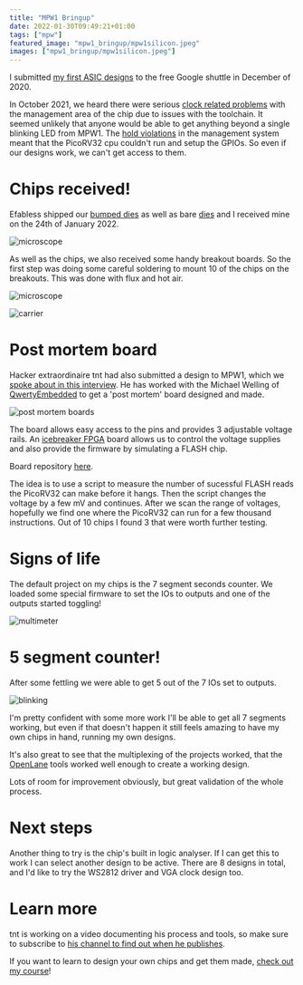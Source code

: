 ```yaml
---
title: "MPW1 Bringup"
date: 2022-01-30T09:49:21+01:00
tags: ["mpw"]
featured_image: "mpw1_bringup/mpw1silicon.jpeg"
images: ["mpw1_bringup/mpw1silicon.jpeg"]
---
```


I submitted [my first ASIC designs](/post/asic_submitted) to the free Google shuttle in December of 2020.

In October 2021, we heard there were serious [clock related problems](/post/mpw1_silicon/) with the management area of the chip due to issues with the toolchain. It seemed unlikely that anyone would be able to get anything beyond a single blinking LED from MPW1. The [hold violations](https://youtu.be/5PRuPVIjEcs) in the management system meant that the PicoRV32 cpu couldn't run and setup the GPIOs. So even if our designs work, we can't get access to them.

# Chips received!

Efabless shipped our [bumped dies](/terminology/wlcsp) as well as bare [dies](/terminology/die) and I received mine on the 24th of January 2022.

![microscope](/mpw1_bringup/mpw1silicon.jpeg)

As well as the chips, we also received some handy breakout boards. So the first step was doing some careful soldering to mount 10 of the chips on the breakouts. This was done with flux and hot air.

![microscope](/mpw1_bringup/scope.jpg)

![carrier](/mpw1_bringup/carrier.jpg)

# Post mortem board

Hacker extraordinaire tnt had also submitted a design to MPW1, which we [spoke about in this interview](/post/interview-with-tnt/). He has worked with the Michael Welling of [QwertyEmbedded](https://www.qwertyembedded.com/) to get a 'post mortem' board designed and made.

![post mortem boards](/mpw1_bringup/postmortem.jpg)

The board allows easy access to the pins and provides 3 adjustable voltage rails. An [icebreaker FPGA](https://1bitsquared.com/products/icebreaker) board allows us to control the voltage supplies and also provide the firmware by simulating a FLASH chip.

Board repository [here](https://github.com/PyFive-RISC-V/pyfive-mpw1-postmortem).

The idea is to use a script to measure the number of sucessful FLASH reads the PicoRV32 can make before it hangs. Then the script changes the voltage by a few mV and continues. After we scan the range of voltages, hopefully we find one where the PicoRV32 can run for a few thousand instructions. Out of 10 chips I found 3 that were worth further testing.

# Signs of life

The default project on my chips is the 7 segment seconds counter. We loaded some special firmware to set the IOs to outputs and one of the outputs started toggling!

![multimeter](/mpw1_bringup/meter.jpg)

# 5 segment counter!

After some fettling we were able to get 5 out of the 7 IOs set to outputs.

![blinking](/mpw1_bringup/blink.jpg)

I'm pretty confident with some more work I'll be able to get all 7 segments working, but even if that doesn't happen it still feels amazing to have my own chips in hand, running my own designs.

It's also great to see that the multiplexing of the projects worked, that the [OpenLane](/terminology/openlane) tools worked well enough to create a working design.

Lots of room for improvement obviously, but great validation of the whole process.

# Next steps

Another thing to try is the chip's built in logic analyser. If I can get this to work I can select another design to be active. There are 8 designs in total, and I'd like to try the WS2812 driver and VGA clock design too.

# Learn more

tnt is working on a video documenting his process and tools, so make sure to subscribe to [his channel to find out when he publishes](https://www.youtube.com/c/SylvainMunaut).

If you want to learn to design your own chips and get them made, [check out my course](/)!
